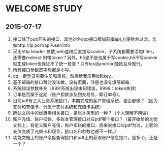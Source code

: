 # WELCOME STUDY

## 2015-07-17
1. 接口除了pub开头的接口，其他对外app接口都加前缀api,方便后台过滤。比如http://ip:port/api/user/info
2. 采用http header 参数,web登陆后直接写cookie，子系统都需要添加filter，还需要redirect 附带token？另外，h5是不是也属于写cookie,h5不写cookie就生成token也保证不了统一登录？只有ios活andriod登陆互斥就行。
3. 所有接口参数首字母都是小写。
4. qq一键登录需要注册和审核，然后给我应用id和key。
5. 基于邮箱的接口暂时没法做，没有页面，注册也没有填写邮箱.
6. 系统错误参数补充（999:系统出现未知错误，9999：token失效）
7. 订单是否属于这期（账户扣款涉及到交易号，即订单号）。
8. 目前pdf有三大业务系统接口，本期完成的客户管理系统，是否都做？（因为支付和充值卡，分属于支付系统和充值卡系统）
9. 确认文档中的优惠劵相关接口，是账本类型的一种？（个人理解不用做）
10. 账户充值、账户扣帐、多账本管理接口对应pdf哪个接口？（最开始给的功能文档上，有定义账户充值、账户扣帐的接口，后来说接口以pdf为准，上面的充值变成了充值卡和现金，接口名和参数也都不一样。）
11. 功能文档上的账户余额查询接口和pdf上的获取账户信息接口，是多个，还是一个？

